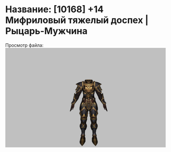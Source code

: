 # Название: [10168] +14 Мифриловый тяжелый доспех | Рыцарь-Мужчина

Просмотр файла:
![p000021.png](p000021.png)